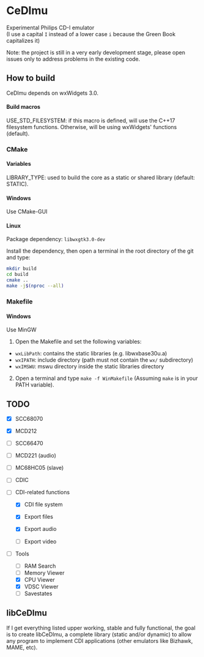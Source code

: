 

# CeDImu

Experimental Philips CD-I emulator  
(I use a capital `I` instead of a lower case `i` because the Green Book capitalizes it)

Note: the project is still in a very early development stage, please open issues only to address problems in the existing code.

## How to build
CeDImu depends on wxWidgets 3.0.

#### Build macros

USE_STD_FILESYSTEM: if this macro is defined, will use the C++17 filesystem functions. Otherwise, will be using wxWidgets' functions (default).

### CMake

#### Variables

LIBRARY_TYPE: used to build the core as a static or shared library (default: STATIC).

#### Windows

Use CMake-GUI

#### Linux

Package dependency: `libwxgtk3.0-dev`

Install the dependency, then open a terminal in the root directory of the git and type:

```sh
mkdir build
cd build
cmake ..
make -j$(nproc --all)
```

### Makefile

#### Windows

Use MinGW
1. Open the Makefile and set the following variables:
* `wxLibPath`: contains the static libraries (e.g. libwxbase30u.a)
* `wxIPATH`: include directory (path must not contain the `wx/` subdirectory)
* `wxIMSWU`: mswu directory inside the static libraries directory
2. Open a terminal and type `make -f WinMakefile` (Assuming `make` is in your PATH variable).

## TODO
- [x] SCC68070

- [x] MCD212

- [ ] SCC66470

- [ ] MCD221 (audio)

- [ ] MC68HC05 (slave)

- [ ] CDIC

  

- [ ] CDI-related functions

  - [x] CDI file system
  - [x] Export files
  - [x] Export audio
  - [ ] Export video

  

- [ ] Tools
  - [ ] RAM Search
  - [ ] Memory Viewer
  - [x] CPU Viewer
  - [x] VDSC Viewer
  - [ ] Savestates

## libCeDImu
If I get everything listed upper working, stable and fully functional, the goal is to create libCeDImu, a complete library (static and/or dynamic) to allow any program to implement CDI applications (other emulators like Bizhawk, MAME, etc).
